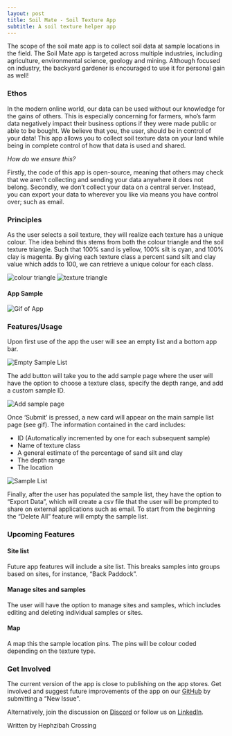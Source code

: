 ```yaml
---
layout: post
title: Soil Mate - Soil Texture App
subtitle: A soil texture helper app
---
```


The scope of the soil mate app is to collect soil data at sample locations in the field. The Soil Mate app is targeted across multiple industries, including agriculture, environmental science, geology and mining. Although focused on industry, the backyard gardener is encouraged to use it for personal gain as well!

### Ethos

In the modern online world, our data can be used without our knowledge for the gains of others. This is especially concerning for farmers, who’s farm data negatively impact their business options if they were made public or able to be bought. We believe that you, the user, should be in control of your data! This app allows you to collect soil texture data on your land while being in complete control of how that data is used and shared. 

*How do we ensure this?*

Firstly, the code of this app is open-source, meaning that others may check that we aren't collecting and sending your data anywhere it does not belong. Secondly, we don’t collect your data on a central server. Instead, you can export your data to wherever you like via means you have control over; such as email. 

### Principles

As the user selects a soil texture, they will realize each texture has a unique colour. The idea behind this stems from both the colour triangle and the soil texture triangle. Such that 100% sand is yellow, 100% silt is cyan, and 100% clay is magenta. By giving each texture class a percent sand silt and clay value which adds to 100, we can retrieve a unique colour for each class.

![colour triangle](https://i.pinimg.com/originals/44/35/aa/4435aa33a1a194344730eda010ae609d.png )
![texture triangle](https://www.qld.gov.au/__data/assets/image/0031/65758/soil-texture-large.jpg)

#### App Sample
![Gif of App](https://media1.tenor.com/images/11667551fe97716d986917dff6aef978/tenor.gif?itemid=19883454)


###  Features/Usage

Upon first use of the app the user will see an empty list and a bottom app bar. 

![Empty Sample List](https://i.imgur.com/P904mJc.jpeg)

The add button will take you to the add sample page where the user will have the option to choose a texture class, specify the depth range, and add a custom sample ID.

![Add sample page](https://i.imgur.com/qlS5W9z.jpeg)

Once ‘Submit’ is pressed, a new card will appear on the main sample list page (see gif). The information contained in the card includes:
 * ID (Automatically incremented by one for each subsequent sample)
 * Name of texture class
 * A general estimate of the percentage of sand silt and clay
 * The depth range
 * The location

![Sample List](https://i.imgur.com/aO17edP.jpeg)


Finally, after the user has populated the sample list, they have the option to “Export Data”, which will create a csv file that the user will be prompted to share on external applications such as email. To start from the beginning the “Delete All” feature will empty the sample list.

### Upcoming Features

#### Site list

Future app features will include a site list. This breaks samples into groups based on sites, for instance, “Back Paddock”. 

#### Manage sites and samples

The user will have the option to manage sites and samples, which includes editing and deleting individual samples or sites.

#### Map

A map this the sample location pins. The pins will be colour coded depending on the texture type. 

### Get Involved

The current version of the app is close to publishing on the app stores. Get involved and suggest future improvements of the app on our [GitHub](https://github.com/Open-Source-Agriculture/soil_mate/issues) by submitting a “New Issue”.

Alternatively, join the discussion on [Discord](https://discord.gg/8x58DuxfGz) or follow us on [LinkedIn](https://www.linkedin.com/company/open-source-agriculture).

Written by Hephzibah Crossing
